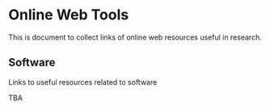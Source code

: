 
# Online Web Tools
This is document to collect links of online web resources useful in research.




## Software
Links to useful resources related to software


TBA

